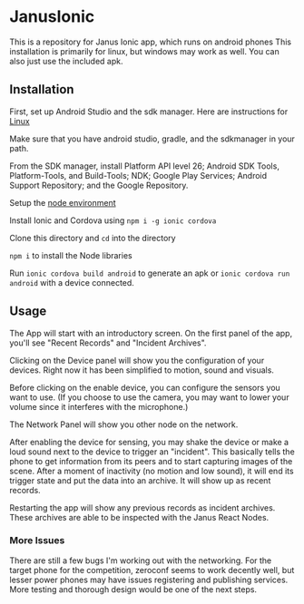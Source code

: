 # JanusIonic
This is a repository for Janus Ionic app, which runs on android phones
This installation is primarily for linux, but windows may work as well. You can also just use the included apk.

## Installation
First, set up Android Studio and the sdk manager. Here are instructions for [Linux](https://medium.com/@aashimad1/install-android-studio-in-ubuntu-b8aed675849f)

Make sure that you have android studio, gradle, and the sdkmanager in your path.

From the SDK manager, install Platform API level 26; Android SDK Tools, Platform-Tools, and Build-Tools; NDK; Google Play Services; Android Support Repository; and the Google Repository.

Setup the [node environment](https://www.npmjs.com/get-npm)

Install Ionic and Cordova using `npm i -g ionic cordova`

Clone this directory and `cd` into the directory

`npm i` to install the Node libraries

Run `ionic cordova build android` to generate an apk or `ionic cordova run android` with a device connected.

## Usage

The App will start with an introductory screen. On the first panel of the app, you'll see "Recent Records" and "Incident Archives".

Clicking on the Device panel will show you the configuration of your devices. Right now it has been simplified to motion, sound and visuals.

Before clicking on the enable device, you can configure the sensors you want to use. (If you choose to use the camera, you may want to lower your volume since it interferes with the microphone.)

The Network Panel will show you other node on the network.

After enabling the device for sensing, you may shake the device or make a loud sound next to the device to trigger an "incident". This basically tells the phone to get information from its peers and to start capturing images of the scene. After a moment of inactivity (no motion and low sound), it will end its trigger state and put the data into an archive. It will show up as recent records.

Restarting the app will show any previous records as incident archives. These archives are able to be inspected with the Janus React Nodes.

### More Issues

There are still a few bugs I'm working out with the networking. For the target phone for the competition, zeroconf seems to work decently well, but lesser power phones may have issues registering and publishing services. More testing and thorough design would be one of the next steps.

